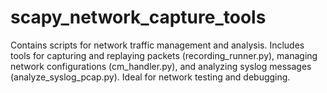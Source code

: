 # scapy_network_capture_tools
Contains scripts for network traffic management and analysis. Includes tools for capturing and replaying packets (recording_runner.py), managing network configurations (cm_handler.py), and analyzing syslog messages (analyze_syslog_pcap.py). Ideal for network testing and debugging.
